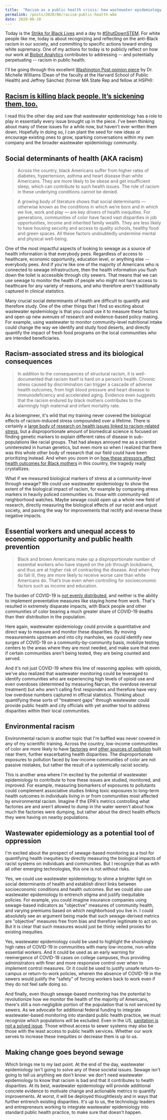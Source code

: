 ```yaml
---
title:  "Racism as a public health crisis: how wastewater epidemiology fits in"
permalink: /posts/2020/06/racism-public-health-wbe
date: 2020-06-10
---
```


Today is the [Strike for Black Lives](https://www.particlesforjustice.org/) and a day to [#ShutDownSTEM](https://www.shutdownstem.com/). For white people like me, today is about recognizing and reflecting on the anti-Black racism in our society, and committing to specific actions toward ending white supremacy. One of my actions for today is to publicly reflect on how our work at [Biobot Analytics](www.biobot.io) contributes to addressing -- and potentially perpetuating -- racism in public health.

I'll be going through this excellent [Washington Post opinion piece](https://www.washingtonpost.com/opinions/racism-is-killing-black-people-its-sickening-them-too/2020/06/04/fe004cc8-a681-11ea-b619-3f9133bbb482_story.html) by Dr. Michelle Williams (Dean of the faculty at the Harvard School of Public Health) and Jeffrey Sánchez (former MA State Rep and fellow at HSPH):

## [Racism is killing black people. It’s sickening them, too.](https://www.washingtonpost.com/opinions/racism-is-killing-black-people-its-sickening-them-too/2020/06/04/fe004cc8-a681-11ea-b619-3f9133bbb482_story.html)

I read this the other day and saw that wastewater epidemiology has a role to play in essentially every issue brought up in the piece. I've been thinking about many of these issues for a while now, but haven't ever written them down. Hopefully in doing so, I can plant the seed for new ideas or encourage existing ones to grow, sparking conversations within my own company and the broader wastewater epidemiology community.

## Social determinants of health (AKA racism)

> Across the country, black Americans suffer from higher rates of diabetes, hypertension, asthma and heart disease than white Americans. They are more likely to be obese and get insufficient sleep, which can contribute to such health issues. The role of racism in these underlying conditions cannot be denied.

> A growing body of literature shows that social determinants — otherwise known as the conditions in which we’re born and in which we live, work and play — are key drivers of health inequities. For generations, communities of color have faced vast disparities in job opportunities, income and inherited family wealth. They are less likely to have housing security and access to quality schools, healthy food and green spaces. All these factors undoubtedly undermine mental and physical well-being.

One of the most impactful aspects of looking to sewage as a source of health information is that everybody pees. Regardless of access to healthcare, economic opportunity, education level, or anything else -- everybody pees. And if you're like one of the majority of Americans who is connected to sewage infrastructure, then the health information you flush down the toilet is accessible through city sewers. That means that we can use sewage to monitor the health of people who might not have access to healthcare for any variety of reasons, and who therefore aren't traditionally captured in clinical statistics.

Many crucial social determinants of health are difficult to quantify and therefore study. One of the other things that I find so exciting about wastewater epidemiology is that you could use it to measure these factors and open up new avenues of research and evidence-based policy making. For example, using wastewater to monitor community-level nutritional intake could change the way we identify and study food deserts, and directly quantify the impact of fresh food programs on the local communities who are intended beneficiaries.

## Racism-associated stress and its biological consequences

> In addition to the consequences of structural racism, it is well-documented that racism itself is hard on a person’s health. Chronic stress caused by discrimination can trigger a cascade of adverse health outcomes, from high blood pressure and heart disease to immunodeficiency and accelerated aging. Evidence even suggests that the racism endured by black mothers contributes to the alarmingly high maternal and infant mortality rate.

As a bioengineer, it's wild that my training never covered the biological effects of racism-induced stress compounded over a lifetime. There is certainly a [large body of research on health issues linked to racism-related stress](https://www.npr.org/sections/health-shots/2017/11/11/562623815/scientists-start-to-tease-out-the-subtler-ways-racism-hurts-health), but a disproportionate amount of biomedical science is focused on finding genetic markers to explain different rates of disease in sub-populations like racial groups. That had always annoyed me as a scientist uninterested in human genetics, but even more so when I realized that there was this whole other body of research that our field could have been prioritizing instead. And when you zoom in on [how these stressors affect health outcomes for Black mothers](https://www.hsph.harvard.edu/magazine/magazine_article/america-is-failing-its-black-mothers/) in this country, the tragedy really crystallizes.

What if we measured biological markers of stress at a community-level through sewage? We could use wastewater epidemiology to show the extent of the biological impact of racism, for example by comparing stress markers in heavily policed communities vs. those with community-led neighborhood watches. Maybe sewage could open up a whole new field of research, directly measuring the biological effects of our racist and unjust society, and paving the way for improvements that rectify and reverse these negative impacts.

## Essential workers and unequal access to economic opportunity and public health prevention

> Black and brown Americans make up a disproportionate number of essential workers who have stayed on the job through lockdowns, and thus are at higher risk of contracting the disease. And when they do fall ill, they are more likely to receive worse care than white Americans do. That’s true even when controlling for socioeconomic factors such as income and education.

The burden of COVID-19 is [not evenly distributed](https://furmancenter.org/thestoop/entry/covid-19-cases-in-new-york-city-a-neighborhood-level-analysis), and neither is the ability to implement preventative measures like staying home from work. That's resulted in extremely disparate impacts, with Black people and other communities of color bearing a much greater share of COVID-19 deaths than their distribution in the population.

Here again, wastewater epidemiology could provide a quantitative and direct way to measure and monitor these disparities. By moving measurements upstream and into city manholes, we could identify new surges of COVID-19 on a community-by-community basis, mobilize testing centers to the areas where they are most needed, and make sure that even if certain communities aren't being tested, they are being counted and served.

And it's not just COVID-19 where this line of reasoning applies: with opioids, we've also realized that wastewater monitoring could be leveraged to identify communities who are experiencing high levels of opioid use and even overdoses (determined by measuring Narcan, the overdose reversal treatment) but who aren't calling first responders and therefore have very low overdose numbers captured in official statistics. Thinking about quantifying these sorts of "treatment gaps" through wastewater could provide public health and city officials with yet another tool to address disparities within their local communities.

## Environmental racism

Environmental racism is another topic that I'm baffled was never covered in any of my scientific training. Across the country, low-income communities of color are more likely to have [factories](https://projects.propublica.org/louisiana-toxic-air/) and [other sources of pollution](https://texashousers.org/2019/03/21/study-black-latino-pollution-consumption-exposure/) built near them, further exacerbating health disparities. The disproportionate exposures to pollution faced by low-income communities of color are not passive mistakes, but rather the result of a systemically racist society.

This is another area where I'm excited by the potential of wastewater epidemiology to contribute to how these issues are studied, monitored, and improved. For example, measuring biomarkers of exposures to pollutants could complement associative studies linking toxic exposures to long-term health outcomes in individuals living in or from communities most affected by environmental racism. Imagine if the EPA's metrics controlling what factories are and aren't allowed to dump in the water weren't about how much the factories were dumping, but rather about the direct health effects they were having on nearby populations.

## Wastewater epidemiology as a potential tool of oppression

I'm excited about the prospect of sewage-based monitoring as a tool for  quantifying health inequities by directly measuring the biological impacts of racist systems on individuals and communities. But I recognize that as with all other emerging technologies, this one is not without risks.

Yes, we could use wastewater epidemiology to shine a brighter light on social determinants of health and establish direct links between socioeconomic conditions and health outcomes. But we could also use wastewater epidemiology to entrench stigma and justify inequitable policies. For example, you could imagine insurance companies using sewage-based indicators as "objective" measures of community health, and varying premiums based on which neighborhood you live in. I could absolutely see an argument being made that such sewage-derived metrics are "objective" measures free from bias and therefore legitimate to act on. But it is clear that such measures would just be thinly veiled proxies for existing inequities.

Yes, wastewater epidemiology could be used to highlight the shockingly high rates of COVID-19 in communities with many low-income, non-white essential workers. And it could be used as an early warning for reemergence of COVID-19 cases on college campuses, thus providing administrators with finer and more responsive control over when to implement control measures. Or it could be used to justify unsafe return-to-campus or return-to-work policies, wherein the absence of COVID-19 in the sewers would justify the "safety" of forcing workers back to work even if they do not feel safe doing so.

And finally, even though sewage-based monitoring has the potential to revolutionize how we monitor the health of the majority of Americans, there's still a non-negligible portion of the population that is not serviced by sewers. As we advocate for additional federal funding to integrate wastewater-based monitoring into standard public health practice, we must recognize which populations will be excluded. Even in the US, [sanitation is not a solved issue](https://www.montgomeryadvertiser.com/story/news/local/alabama/2018/07/06/story-first-series-ways-communities-addressing-rise-poverty-related-tropical-diseases-poor-sewage/754311002/). Those without access to sewer systems may also be those with the least access to public health services. Whether our work serves to increase these inequities or decrease them is up to us.

## Making change goes beyond sewage

Which brings me to my last point. At the end of the day, wastewater epidemiology isn't going to solve any of these societal issues. Sewage isn't going to tell us anything we don't know: we don't need wastewater epidemiology to know that racism is bad and that it contributes to health disparities. At its best, wastewater epidemiology will provide additional concrete evidence to motivate change and actionable metrics to quantify improvements. At worst, it will be deployed thoughtlessly and in ways that further entrench existing disparities. It's up to us, the technology leaders and entrepreneurs working to integrate wastewater epidemiology into standard public health practice, to make sure that doesn't happen.
